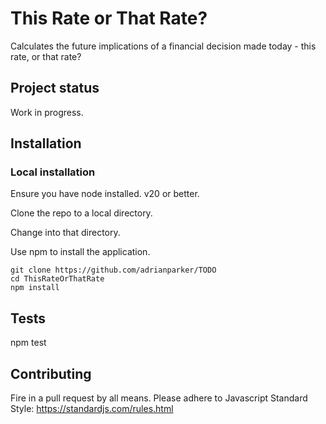 # This Rate or That Rate?
Calculates the future implications of a financial decision made today - this rate, or that rate?

## Project status
Work in progress. 

## Installation

### Local installation

Ensure you have node installed. v20 or better.

Clone the repo to a local directory. 

Change into that directory. 

Use npm to install the application.

```
git clone https://github.com/adrianparker/TODO
cd ThisRateOrThatRate
npm install
```

## Tests

npm test

## Contributing
Fire in a pull request by all means. Please adhere to Javascript Standard Style: https://standardjs.com/rules.html
